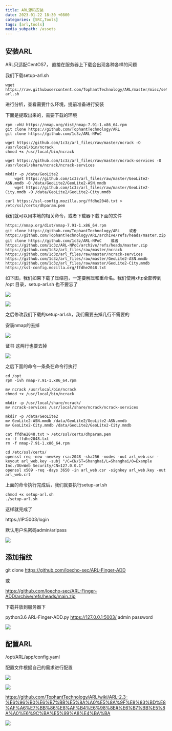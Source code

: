 ```yaml
---
title: ARL源码安装
date: 2023-01-22 18:30 +0800
categories: [SRC,Tools]
tags: [arl,tools]
media_subpath: /assets
---
```




## 安装ARL

ARL只适配CentOS7， 直接在服务器上下载会出现各种各样的问题

我们下载setup-arl.sh

```shell
wget https://raw.githubusercontent.com/TophantTechnology/ARL/master/misc/setup-arl.sh
```

进行分析，查看需要什么环境，提前准备进行安装

下面是提取出来的，需要下载的环境

```shell
rpm -vhU https://nmap.org/dist/nmap-7.91-1.x86_64.rpm
git clone https://github.com/TophantTechnology/ARL
git clone https://github.com/1c3z/ARL-NPoC

wget https://github.com/1c3z/arl_files/raw/master/ncrack -O /usr/local/bin/ncrack
chmod +x /usr/local/bin/ncrack

wget https://github.com/1c3z/arl_files/raw/master/ncrack-services -O /usr/local/share/ncrack/ncrack-services

mkdir -p /data/GeoLite2
    wget https://github.com/1c3z/arl_files/raw/master/GeoLite2-ASN.mmdb -O /data/GeoLite2/GeoLite2-ASN.mmdb
    wget https://github.com/1c3z/arl_files/raw/master/GeoLite2-City.mmdb -O /data/GeoLite2/GeoLite2-City.mmdb

curl https://ssl-config.mozilla.org/ffdhe2048.txt > /etc/ssl/certs/dhparam.pem
```

我们就可以用本地的相关命令，或者下载器下载下面的文件

```
https://nmap.org/dist/nmap-7.91-1.x86_64.rpm
git clone https://github.com/TophantTechnology/ARL    或者    https://github.com/TophantTechnology/ARL/archive/refs/heads/master.zip
git clone https://github.com/1c3z/ARL-NPoC    或者    https://github.com/1c3z/ARL-NPoC/archive/refs/heads/master.zip
https://github.com/1c3z/arl_files/raw/master/ncrack
https://github.com/1c3z/arl_files/raw/master/ncrack-services
https://github.com/1c3z/arl_files/raw/master/GeoLite2-ASN.mmdb
https://github.com/1c3z/arl_files/raw/master/GeoLite2-City.mmdb
https://ssl-config.mozilla.org/ffdhe2048.txt
```

如下图，我们如果下载了压缩包，一定要解压和重命名。我们使用xftp全部传到 /opt 目录，setup-arl.sh 也不要忘了

![](WEBRESOURCEaef2bc835a94460a88dca6a5e7377b18.png)

![](WEBRESOURCE8698180b380849429e23ba998a1fff97.png)

之后修改我们下载的setup-arl.sh，我们需要去掉几行不需要的

安装nmap的去掉

![](WEBRESOURCE22296ef4f4d947d98dca54798c60792b.png)

证书 这两行也要去掉

![](WEBRESOURCE69a9a3485ed84300a11f521e0a78e640.png)



之后下面的命令一条条在命令行执行

```shell
cd /opt
rpm -ivh nmap-7.91-1.x86_64.rpm

mv ncrack /usr/local/bin/ncrack
chmod +x /usr/local/bin/ncrack

mkdir -p /usr/local/share/ncrack/
mv ncrack-services /usr/local/share/ncrack/ncrack-services

mkdir -p /data/GeoLite2
mv GeoLite2-ASN.mmdb /data/GeoLite2/GeoLite2-ASN.mmdb
mv GeoLite2-City.mmdb /data/GeoLite2/GeoLite2-City.mmdb

cat ffdhe2048.txt > /etc/ssl/certs/dhparam.pem
rm -f ffdhe2048.txt
rm -f nmap-7.91-1.x86_64.rpm

cd /etc/ssl/certs/
openssl req -new -newkey rsa:2048 -sha256 -nodes -out arl_web.csr -keyout arl_web.key -subj "/C=CN/ST=Shanghai/L=Shanghai/O=Example Inc./OU=Web Security/CN=127.0.0.1"
openssl x509 -req -days 3650 -in arl_web.csr -signkey arl_web.key -out arl_web.crt
```

上面的命令执行完成后，我们就要执行setup-arl.sh

```shell
chmod +x setup-arl.sh
./setup-arl.sh
```

这样就完成了

https://IP:5003/login

默认用户名密码admin/arlpass

![](WEBRESOURCE3706814cb37e40d18f01000d14b1b35a.png)









## 添加指纹

git clone https://github.com/loecho-sec/ARL-Finger-ADD 

或

https://github.com/loecho-sec/ARL-Finger-ADD/archive/refs/heads/main.zip

下载并放到服务器下

python3.6 ARL-Finger-ADD.py https://127.0.0.1:5003/ admin password

![](WEBRESOURCEdcf54444fc45461492ca1db8d9f09193.png)









## 配置ARL

/opt/ARL/app/config.yaml

配置文件根据自己的需求进行配置

![](WEBRESOURCE4e5ca401798c4167aa18e3ccc5590def.png)



![](WEBRESOURCE13755d9bedcd45f58f497caea09f0de0.png)

https://github.com/TophantTechnology/ARL/wiki/ARL-2.3-%E6%96%B0%E6%B7%BB%E5%8A%A0%E5%8A%9F%E8%83%BD%E8%AF%A6%E7%BB%86%E8%AF%B4%E6%98%8E#%E6%B7%BB%E5%8A%A0%E6%9C%BA%E5%99%A8%E4%BA%BA

![](WEBRESOURCE2a01997b78054cb886d45dd4dc449d11.png)

